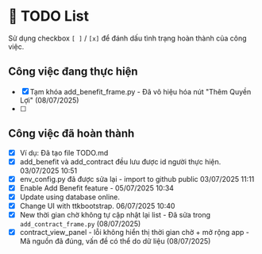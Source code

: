 # 📝 TODO List

Sử dụng checkbox `[ ]` / `[x]` để đánh dấu tình trạng hoàn thành của công việc.

## Công việc đang thực hiện
- [x] Tạm khóa add_benefit_frame.py - Đã vô hiệu hóa nút "Thêm Quyền Lợi" (08/07/2025)
- [ ] 

## Công việc đã hoàn thành
- [x] Ví dụ: Đã tạo file TODO.md
- [x] add_benefit và add_contract đều lưu được id người thực hiện. 03/07/2025 10:51
- [x] env_config.py đã được sửa lại - import to github public 03/07/2025 11:11
- [x] Enable Add Benefit feature - 05/07/2025 10:34
- [x] Update using database online.
- [x] Change UI with ttkbootstrap. 06/07/2025 10:40
- [x] New thời gian chờ không tự cập nhật lại list - Đã sửa trong `add_contract_frame.py` (08/07/2025)
- [x] contract_view_panel - lỗi không hiển thị thời gian chờ + mở rộng app - Mã nguồn đã đúng, vấn đề có thể do dữ liệu (08/07/2025)